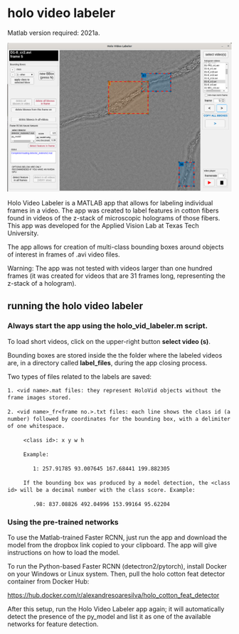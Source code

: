 # holo video labeler


Matlab version required: 2021a.

![alt text](https://github.com/alexandresoaresilva/holo_vid_label/blob/main/docs/UI.png)

Holo Video Labeler is a MATLAB app that allows for labeling individual frames in a video. The app was created to label features in cotton fibers found in videos of the z-stack of microscopic holograms of those fibers. This app was developed for the Applied Vision Lab at Texas Tech University.

The app allows for creation of multi-class bounding boxes around objects of interest in frames of .avi video files.

Warning: The app was not tested with videos larger than one hundred frames (it was created for videos that are 31 frames long, representing the z-stack of a hologram).

## running the holo video labeler

### Always start the app using the holo_vid_labeler.m script.

To load short videos, click on the upper-right button **select video (s)**.

Bounding boxes are stored inside the the folder where the labeled videos are, in a directory called **label_files**, during the app closing process.

Two types of files related to the labels are saved:

    1. <vid name>.mat files: they represent HoloVid objects without the frame images stored.
    
    2. <vid name>_fr<frame no.>.txt files: each line shows the class id (a number) followed by coordinates for the bounding box, with a delimiter of one whitespace.
    	
    	 <class id>: x y w h
         
         Example: 
         
            1: 257.91785 93.007645 167.68441 199.882305
         
         If the bounding box was produced by a model detection, the <class id> will be a decimal number with the class score. Example:
         
            .98: 837.08826 492.04996 153.99164 95.62204
   ### Using the pre-trained networks ###
   
   To use the Matlab-trained Faster RCNN, just run the app and download the model from the dropbox link copied to your clipboard. The app will give instructions on how to load the model.
   
   To run the Python-based Faster RCNN (detectron2/pytorch), install Docker on your Windows or Linux system. Then, pull the holo cotton feat detector container from Docker Hub:
   
   https://hub.docker.com/r/alexandresoaresilva/holo_cotton_feat_detector
   
   After this setup, run the Holo Video Labeler app again; it will automatically detect the presence of the py_model and list it as one of the available networks for feature detection.
   
